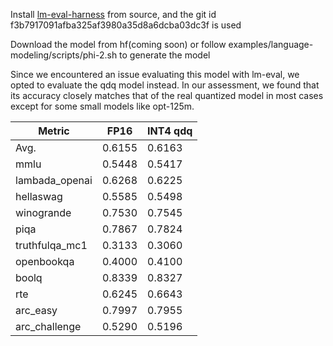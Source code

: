 Install [lm-eval-harness](https://github.com/EleutherAI/lm-evaluation-harness.git) from source,  and the  git id f3b7917091afba325af3980a35d8a6dcba03dc3f is used

Download the model from hf(coming soon) or follow examples/language-modeling/scripts/phi-2.sh to generate the model

Since we encountered an issue evaluating this model with lm-eval, we opted to evaluate the qdq model instead. In our assessment, we found that its accuracy closely matches that of the real quantized model in most cases except for some small models like opt-125m.



| Metric         | FP16   | INT4 qdq |
| -------------- | ------ | -------- |
| Avg.           | 0.6155 | 0.6163   |
| mmlu           | 0.5448 | 0.5417   |
| lambada_openai | 0.6268 | 0.6225   |
| hellaswag      | 0.5585 | 0.5498   |
| winogrande     | 0.7530 | 0.7545   |
| piqa           | 0.7867 | 0.7824   |
| truthfulqa_mc1 | 0.3133 | 0.3060   |
| openbookqa     | 0.4000 | 0.4100   |
| boolq          | 0.8339 | 0.8327   |
| rte            | 0.6245 | 0.6643   |
| arc_easy       | 0.7997 | 0.7955   |
| arc_challenge  | 0.5290 | 0.5196   |